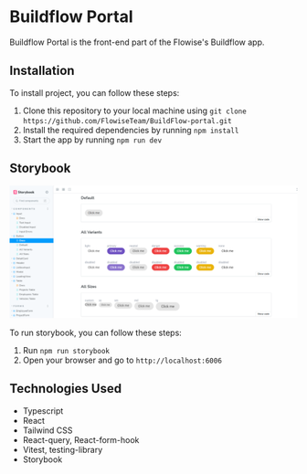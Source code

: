 # Buildflow Portal

Buildflow Portal is the front-end part of the Flowise's Buildflow app.

## Installation

To install project, you can follow these steps:

1.  Clone this repository to your local machine using `git clone https://github.com/FlowiseTeam/BuildFlow-portal.git`
2.  Install the required dependencies by running `npm install`
3.  Start the app by running `npm run dev`

## Storybook

![Storybook](./assets/storybook.png)

To run storybook, you can follow these steps:

1.  Run `npm run storybook`
2.  Open your browser and go to `http://localhost:6006`

## Technologies Used

- Typescript
- React
- Tailwind CSS
- React-query, React-form-hook
- Vitest, testing-library
- Storybook
